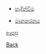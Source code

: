 * [හැදින්වීම](https://github.com/hmislk/hmis/wiki/%E0%B6%B1%E0%B7%9A%E0%B7%80%E0%B7%8F%E0%B7%83%E0%B7%92%E0%B6%9A-%E0%B6%BB%E0%B7%9D%E0%B6%9C%E0%B7%93%E0%B6%B1%E0%B7%8A-%E0%B6%B8%E0%B7%9C%E0%B6%A9%E0%B7%92%E0%B6%BA%E0%B7%94%E0%B6%BD%E0%B6%BA-%E0%B7%84%E0%B7%90%E0%B6%B3%E0%B7%92%E0%B6%B1%E0%B7%8A%E0%B7%80%E0%B7%93%E0%B6%B8)

* [මානකරනය](https://github.com/hmislk/hmis/wiki/%E0%B6%B8%E0%B7%8F%E0%B6%B1%E0%B6%9A%E0%B6%BB%E0%B6%B1%E0%B6%BA)


[ආපසු](https://github.com/hmislk/hmis/wiki/%E0%B6%B4%E0%B6%BB%E0%B7%92%E0%B7%81%E0%B7%93%E0%B6%BD%E0%B6%9A-%E0%B6%85%E0%B6%AD%E0%B7%8A%E0%B6%B4%E0%B7%9C%E0%B6%AD)

[Back](https://github.com/hmislk/hmis/wiki)
